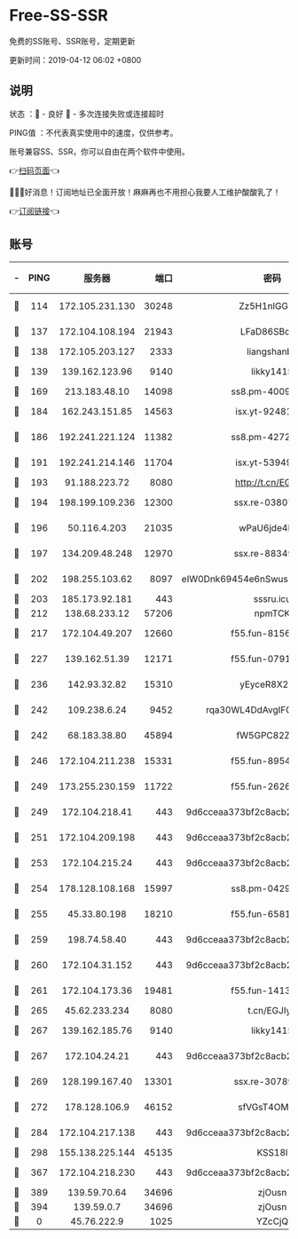 # Free-SS-SSR

免费的SS账号、SSR账号，定期更新

更新时间：2019-04-12 06:02 +0800

## 说明

状态     ：🙂 - 良好 🙁 - 多次连接失败或连接超时

PING值   ：不代表真实使用中的速度，仅供参考。

账号兼容SS、SSR，你可以自由在两个软件中使用。

👉[扫码页面](https://liesauer.github.io/Free-SS-SSR/)👈

🎉🎉🎉好消息！订阅地址已全面开放！麻麻再也不用担心我要人工维护酸酸乳了！

👉[订阅链接](https://www.liesauer.net/yogurt/subscribe?ACCESS_TOKEN=DAYxR3mMaZAsaqUb)👈

## 账号

|-|PING|服务器|端口|密码|加密方式|区域|
|:----:|:----:|:-----:|-----:|:----:|:----:|:----:|
|🙂|114|172.105.231.130|30248|Zz5H1nlGGKHx|aes-256-cfb|JP|
|🙂|137|172.104.108.194|21943|LFaD86SBq2lY|aes-256-cfb|JP|
|🙂|138|172.105.203.127|2333|liangshanbo|chacha20|JP|
|🙂|139|139.162.123.96|9140|likky1415|aes-256-cfb|JP|
|🙂|169|213.183.48.10|14098|ss8.pm-40099704|rc4-md5|RU|
|🙂|184|162.243.151.85|14563|isx.yt-92481050|aes-256-cfb|US|
|🙂|186|192.241.221.124|11382|ss8.pm-42723033|aes-256-cfb|US|
|🙂|191|192.241.214.146|11704|isx.yt-53949818|aes-256-cfb|US|
|🙂|193|91.188.223.72|8080|http://t.cn/EGJIyrl|rc4-md5|RU|
|🙂|194|198.199.109.236|12300|ssx.re-03807985|aes-256-cfb|US|
|🙂|196|50.116.4.203|21035|wPaU6jde4NZT|aes-256-cfb|US|
|🙂|197|134.209.48.248|12970|ssx.re-88349719|aes-256-cfb|US|
|🙂|202|198.255.103.62|8097|eIW0Dnk69454e6nSwuspv9DmS201tQ0D|aes-256-cfb|US|
|🙂|203|185.173.92.181|443|sssru.icu|rc4-md5|RU|
|🙂|212|138.68.233.12|57206|npmTCK|rc4-md5|US|
|🙂|217|172.104.49.207|12660|f55.fun-81564734|aes-256-cfb|SG|
|🙂|227|139.162.51.39|12171|f55.fun-07919611|aes-256-cfb|SG|
|🙂|236|142.93.32.82|15310|yEyceR8X2EVd|aes-256-cfb|GB|
|🙂|242|109.238.6.24|9452|rqa30WL4DdAvgIFG6Fs3znzTa|aes-256-cfb|FR|
|🙂|242|68.183.38.80|45894|fW5GPC82Z97G|aes-256-cfb|GB|
|🙂|246|172.104.211.238|15331|f55.fun-89549710|aes-256-cfb|US|
|🙂|249|173.255.230.159|11722|f55.fun-26267528|aes-256-cfb|US|
|🙂|249|172.104.218.41|443|9d6cceaa373bf2c8acb22e60b6a58be6|aes-256-cfb|US|
|🙂|251|172.104.209.198|443|9d6cceaa373bf2c8acb22e60b6a58be6|aes-256-cfb|US|
|🙂|253|172.104.215.24|443|9d6cceaa373bf2c8acb22e60b6a58be6|aes-256-cfb|US|
|🙂|254|178.128.108.168|15997|ss8.pm-04296436|aes-256-cfb|SG|
|🙂|255|45.33.80.198|18210|f55.fun-65816488|aes-256-cfb|US|
|🙂|259|198.74.58.40|443|9d6cceaa373bf2c8acb22e60b6a58be6|aes-256-cfb|US|
|🙂|260|172.104.31.152|443|9d6cceaa373bf2c8acb22e60b6a58be6|aes-256-cfb|US|
|🙂|261|172.104.173.36|19481|f55.fun-14131988|aes-256-cfb|SG|
|🙂|265|45.62.233.234|8080|t.cn/EGJIyrl|rc4-md5|CA|
|🙂|267|139.162.185.76|9140|likky1415|aes-256-cfb|DE|
|🙂|267|172.104.24.21|443|9d6cceaa373bf2c8acb22e60b6a58be6|aes-256-cfb|US|
|🙂|269|128.199.167.40|13301|ssx.re-30789063|aes-256-cfb|SG|
|🙂|272|178.128.106.9|46152|sfVGsT4OMxHC|aes-256-cfb|SG|
|🙂|284|172.104.217.138|443|9d6cceaa373bf2c8acb22e60b6a58be6|aes-256-cfb|US|
|🙂|298|155.138.225.144|45135|KSS18l|rc4-md5|US|
|🙂|367|172.104.218.230|443|9d6cceaa373bf2c8acb22e60b6a58be6|aes-256-cfb|US|
|🙂|389|139.59.70.64|34696|zjOusn|chacha20|IN|
|🙂|394|139.59.0.7|34696|zjOusn|chacha20|IN|
|🙁|0|45.76.222.9|1025|YZcCjQ|rc4-md5|JP|
